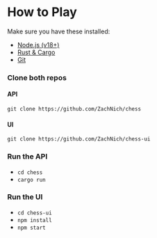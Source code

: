 # How to Play

Make sure you have these installed:

-   [Node.js (v18+)](https://nodejs.org/)
-   [Rust & Cargo](https://www.rust-lang.org/tools/install)
-   [Git](https://git-scm.com/)

### Clone both repos

#### API

`git clone https://github.com/ZachNich/chess`

#### UI

`git clone https://github.com/ZachNich/chess-ui`

### Run the API

-   `cd chess`
-   `cargo run`

### Run the UI

-   `cd chess-ui`
-   `npm install`
-   `npm start`
